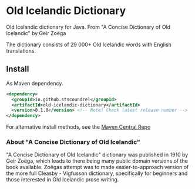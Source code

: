 # Old Icelandic Dictionary

Old Icelandic dictionary for Java. From "A Concise Dictionary of Old Icelandic" by Geir Zoëga

The dictionary consists of 29 000+ Old Icelandic words with English translations.

## Install

As Maven dependency.

```xml
<dependency>
  <groupId>io.github.stscoundrel</groupId>
  <artifactId>old-icelandic-dictionary</artifactId>
  <version>0.1.0</version> <!-- Note! Check latest release number -->
</dependency>
```

For alternative install methods, see the [Maven Central Repo](https://search.maven.org/artifact/io.github.stscoundrel/old-icelandic-dictionary)


### About "A Concise Dictionary of Old Icelandic"

"A Concise Dictionary of Old Icelandic" dictionary was published in 1910 by Geir Zoëga, which leads to there being many public domain versions of the book available. Zoëgas attempt was to made easier-to-approach version of the more full Cleasby - Vigfusson dictionary, specifically for beginners and those interested in Old Icelandic prose writing.
